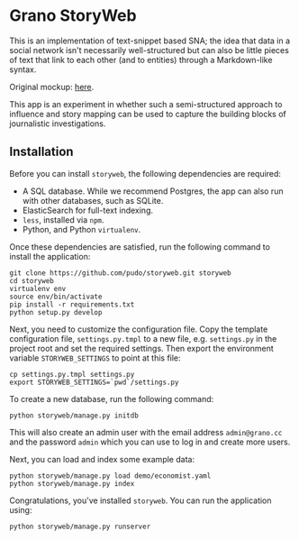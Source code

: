 # Grano StoryWeb

This is an implementation of text-snippet based SNA; the idea that data
in a social network isn't necessarily well-structured but can also be 
little pieces of text that link to each other (and to entities) through
a Markdown-like syntax.

Original mockup: [here](http://opendatalabs.org/misc/grano/_mockup).

This app is an experiment in whether such a semi-structured approach to 
influence and story mapping can be used to capture the building blocks 
of journalistic investigations.

## Installation

Before you can install ``storyweb``, the following dependencies are required:

* A SQL database. While we recommend Postgres, the app can also run with other databases, such as SQLite.
* ElasticSearch for full-text indexing.
* ``less``, installed via ``npm``.
* Python, and Python ``virtualenv``.

Once these dependencies are satisfied, run the following command to install the application: 

    git clone https://github.com/pudo/storyweb.git storyweb
    cd storyweb
    virtualenv env
    source env/bin/activate
    pip install -r requirements.txt
    python setup.py develop

Next, you need to customize the configuration file. Copy the template configuration file, ``settings.py.tmpl`` to a new file, e.g. ``settings.py`` in the project root and set the required settings. Then export the environment variable ``STORYWEB_SETTINGS`` to point at this file:

    cp settings.py.tmpl settings.py
    export STORYWEB_SETTINGS=`pwd`/settings.py

To create a new database, run the following command: 

    python storyweb/manage.py initdb

This will also create an admin user with the email address ``admin@grano.cc`` and the password ``admin`` which you can use to log in and create more users.

Next, you can load and index some example data:

    python storyweb/manage.py load demo/economist.yaml
    python storyweb/manage.py index

Congratulations, you've installed ``storyweb``. You can run the application using:

    python storyweb/manage.py runserver

